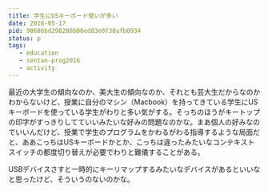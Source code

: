 ```yaml
---
title: 学生にUSキーボード使いが多い
date: 2016-05-17
pid: 98686bd298288b06ed83e0f30afb0934
status: p
tags:
   - education
   - sentan-prog2016
   - activity
---
```


最近の大学生の傾向なのか、美大生の傾向なのか、それとも芸大生だからなのかわからないけど、授業に自分のマシン（Macbook）を持ってきている学生にUSキーボードを使っている学生がわりと多い気がする。そっちのほうがキートップの印字がすっきりしてていいみたいな好みの問題なのかな。まあ個人の好みなのでいいんだけど、授業で学生のプログラムをかわるがわる指導するような局面だと、ああこっちはUSキーボードかとか、こっちは違ったみたいなコンテキストスイッチの都度切り替えが必要でわりと難儀することがある。

USBデバイスさすと一時的にキーリマップするみたいなデバイスがあるといいなと思ったけど、そういうのないのかな。